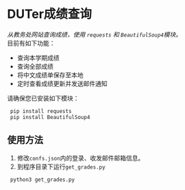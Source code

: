 # DUTer成绩查询  
*从教务处网站查询成绩，使用 `requests` 和 `BeautifulSoup4`模块。*  
目前有如下功能：  
- 查询本学期成绩  
- 查询全部成绩  
- 将中文成绩单保存至本地  
- 定时查看成绩更新并发送邮件通知  

请确保您已安装如下模块：  
```
 pip install requests   
 pip install BeautifulSoup4   
```

## 使用方法  
1. 修改`confs.json`内的登录、收发邮件邮箱信息。  
2. 到程序目录下运行`get_grades.py`  
```
 python3 get_grades.py
```
